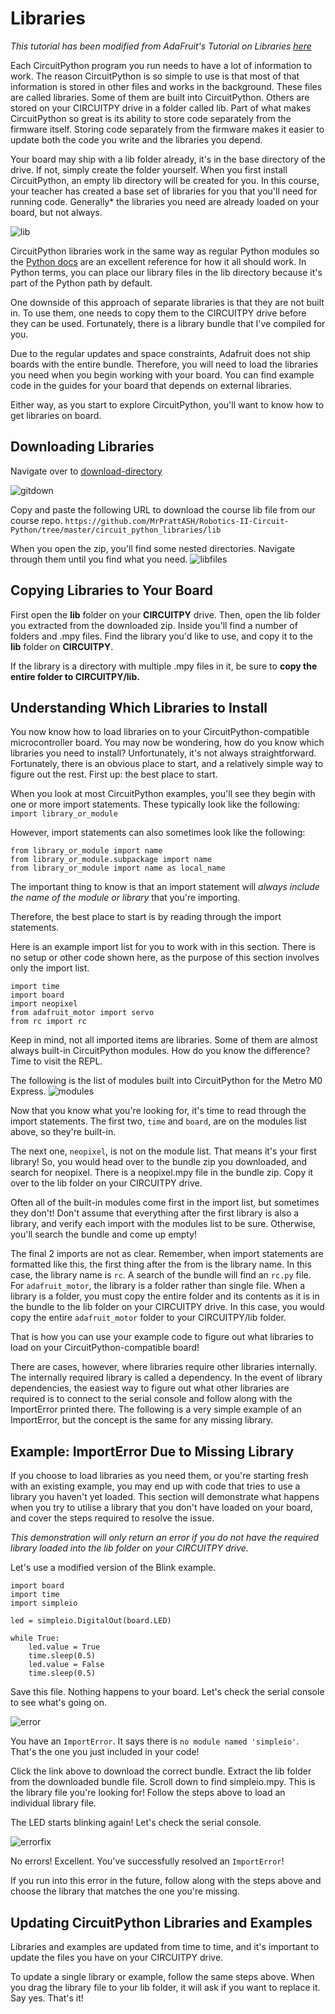 # Libraries
*This tutorial has been modified from AdaFruit's Tutorial on Libraries [here](https://learn.adafruit.com/welcome-to-circuitpython/circuitpython-libraries)*

Each CircuitPython program you run needs to have a lot of information to work. The reason CircuitPython is so simple to use is that most of that information is stored in other files and works in the background. These files are called libraries. Some of them are built into CircuitPython. Others are stored on your CIRCUITPY drive in a folder called lib. Part of what makes CircuitPython so great is its ability to store code separately from the firmware itself. Storing code separately from the firmware makes it easier to update both the code you write and the libraries you depend.

Your board may ship with a lib folder already, it's in the base directory of the drive. If not, simply create the folder yourself. When you first install CircuitPython, an empty lib directory will be created for you. In this course, your teacher has created a base set of libraries for you that you'll need for running code. Generally* the libraries you need are already loaded on your board, but not always. 

![lib](circuitpython_WtCP_CIRCUITPY_contents.png)

CircuitPython libraries work in the same way as regular Python modules so the [Python docs](https://docs.python.org/3/tutorial/modules.html) are an excellent reference for how it all should work. In Python terms, you can place our library files in the lib directory because it's part of the Python path by default.

One downside of this approach of separate libraries is that they are not built in. To use them, one needs to copy them to the CIRCUITPY drive before they can be used. Fortunately, there is a library bundle that I've compiled for you. 

Due to the regular updates and space constraints, Adafruit does not ship boards with the entire bundle. Therefore, you will need to load the libraries you need when you begin working with your board. You can find example code in the guides for your board that depends on external libraries.

Either way, as you start to explore CircuitPython, you'll want to know how to get libraries on board.

## Downloading Libraries

Navigate over to [download-directory ](https://download-directory.github.io/)

![gitdown](gitdown.png)

Copy and paste the following URL to download the course lib file from our course repo. 
`https://github.com/MrPrattASH/Robotics-II-Circuit-Python/tree/master/circuit_python_libraries/lib`

When you open the zip, you'll find some nested directories. Navigate through them until you find what you need. 
![libfiles](libfiles.png)

## Copying Libraries to Your Board
First open the **lib** folder on your **CIRCUITPY** drive. Then, open the lib folder you extracted from the downloaded zip. Inside you'll find a number of folders and .mpy files. Find the library you'd like to use, and copy it to the **lib** folder on **CIRCUITPY**.

If the library is a directory with multiple .mpy files in it, be sure to **copy the entire folder to CIRCUITPY/lib.**

## Understanding Which Libraries to Install
You now know how to load libraries on to your CircuitPython-compatible microcontroller board. You may now be wondering, how do you know which libraries you need to install? Unfortunately, it's not always straightforward. Fortunately, there is an obvious place to start, and a relatively simple way to figure out the rest. First up: the best place to start.

When you look at most CircuitPython examples, you'll see they begin with one or more import statements. These typically look like the following:
`import library_or_module`

However, import statements can also sometimes look like the following:

```
from library_or_module import name
from library_or_module.subpackage import name
from library_or_module import name as local_name
```

The important thing to know is that an import statement will *always include the name of the module or library* that you're importing.

Therefore, the best place to start is by reading through the import statements.

Here is an example import list for you to work with in this section. There is no setup or other code shown here, as the purpose of this section involves only the import list.

```
import time
import board
import neopixel
from adafruit_motor import servo
from rc import rc
```

Keep in mind, not all imported items are libraries. Some of them are almost always built-in CircuitPython modules. How do you know the difference? Time to visit the REPL. 

The following is the list of modules built into CircuitPython for the Metro M0 Express.
![modules](modules.png)

Now that you know what you're looking for, it's time to read through the import statements. The first two, `time` and `board`, are on the modules list above, so they're built-in.

The next one, `neopixel`, is not on the module list. That means it's your first library! So, you would head over to the bundle zip you downloaded, and search for neopixel. There is a neopixel.mpy file in the bundle zip. Copy it over to the lib folder on your CIRCUITPY drive. 

Often all of the built-in modules come first in the import list, but sometimes they don't! Don't assume that everything after the first library is also a library, and verify each import with the modules list to be sure. Otherwise, you'll search the bundle and come up empty!

The final 2 imports are not as clear. Remember, when import statements are formatted like this, the first thing after the from is the library name. In this case, the library name is `rc`. A search of the bundle will find an `rc.py` file. For `adafruit_motor`, the library is a folder rather than single file. When a library is a folder, you must copy the entire folder and its contents as it is in the bundle to the lib folder on your CIRCUITPY drive. In this case, you would copy the entire `adafruit_motor` folder to your CIRCUITPY/lib folder.

That is how you can use your example code to figure out what libraries to load on your CircuitPython-compatible board!

There are cases, however, where libraries require other libraries internally. The internally required library is called a dependency. In the event of library dependencies, the easiest way to figure out what other libraries are required is to connect to the serial console and follow along with the ImportError printed there. The following is a very simple example of an ImportError, but the concept is the same for any missing library.

## Example: ImportError Due to Missing Library
If you choose to load libraries as you need them, or you're starting fresh with an existing example, you may end up with code that tries to use a library you haven't yet loaded.  This section will demonstrate what happens when you try to utilise a library that you don't have loaded on your board, and cover the steps required to resolve the issue.

*This demonstration will only return an error if you do not have the required library loaded into the lib folder on your CIRCUITPY drive.*

Let's use a modified version of the Blink example.
```
import board
import time
import simpleio

led = simpleio.DigitalOut(board.LED)

while True:
    led.value = True
    time.sleep(0.5)
    led.value = False
    time.sleep(0.5)

```
Save this file. Nothing happens to your board. Let's check the serial console to see what's going on.

![error](importerror.png)

You have an `ImportError`. It says there is `no module named 'simpleio'`. That's the one you just included in your code!

Click the link above to download the correct bundle. Extract the lib folder from the downloaded bundle file. Scroll down to find simpleio.mpy. This is the library file you're looking for! Follow the steps above to load an individual library file.

The LED starts blinking again! Let's check the serial console.

![errorfix](errorfix.png)

No errors! Excellent. You've successfully resolved an `ImportError`!

If you run into this error in the future, follow along with the steps above and choose the library that matches the one you're missing.

## Updating CircuitPython Libraries and Examples
Libraries and examples are updated from time to time, and it's important to update the files you have on your CIRCUITPY drive.

To update a single library or example, follow the same steps above. When you drag the library file to your lib folder, it will ask if you want to replace it. Say yes. That's it!